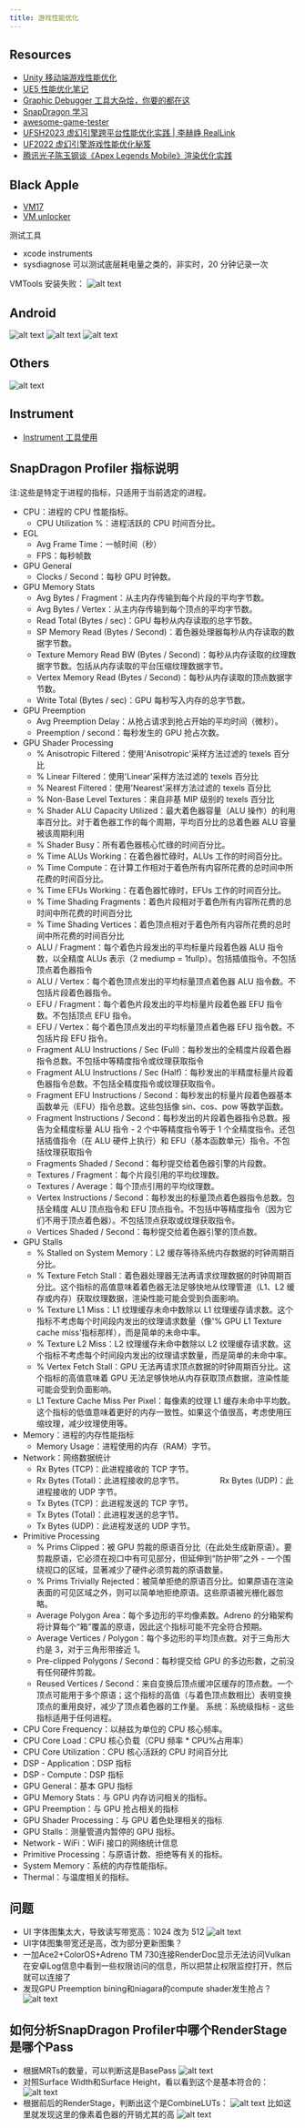 ```yaml
---
title: 游戏性能优化
---
```


## Resources

- [Unity 移动端游戏性能优化](https://zhuanlan.zhihu.com/p/403433893)
- [UE5 性能优化笔记](https://zhuanlan.zhihu.com/p/713335451)
- [Graphic Debugger 工具大杂烩，你要的都在这](https://zhuanlan.zhihu.com/p/70780719)
- [SnapDragon 学习](https://www.cnblogs.com/revoid/p/12838221.html)
- [awesome-game-tester](https://github.com/jianbing/awesome-game-tester)
- [UFSH2023 虚幻引擎跨平台性能优化实践 | 李赫峥 RealLink](https://www.bilibili.com/video/BV1Ye41127Bw)
- [UF2022 虚幻引擎游戏性能优化秘笈](https://www.bilibili.com/video/BV1He4y1s729)
- [腾讯光子陈玉钢谈《Apex Legends Mobile》渲染优化实践](https://bbs.gameres.com/thread_896788_1_1.html)

## Black Apple

- [VM17](https://blog.csdn.net/Wine_streetQAQ/article/details/129719390)
- [VM unlocker](https://zhuanlan.zhihu.com/p/658521465)

测试工具

- xcode instruments
- sysdiagnose 可以测试底层耗电量之类的，非实时，20 分钟记录一次

VMTools 安装失败：
![alt text](img_v3_02e6_4b1d32b1-62d4-4801-b919-deb9f5ffe67g.jpg)

## Android

![alt text](image-1.png)
![alt text](image-2.png)
![alt text](image-3.png)

## Others

![alt text](image.png)

## Instrument

- [Instrument 工具使用](https://juejin.cn/post/6865102561507672077)

## SnapDragon Profiler 指标说明

注:这些是特定于进程的指标，只适用于当前选定的进程。

- CPU：进程的 CPU 性能指标。
  - CPU Utilization %：进程活跃的 CPU 时间百分比。
- EGL
  - Avg Frame Time：一帧时间（秒）
  - FPS：每秒帧数
- GPU General
  - Clocks / Second：每秒 GPU 时钟数。
- GPU Memory Stats
  - Avg Bytes / Fragment：从主内存传输到每个片段的平均字节数。
  - Avg Bytes / Vertex：从主内存传输到每个顶点的平均字节数。
  - Read Total (Bytes / sec)：GPU 每秒从内存读取的总字节数。
  - SP Memory Read (Bytes / Second)：着色器处理器每秒从内存读取的数据字节数。
  - Texture Memory Read BW (Bytes / Second)：每秒从内存读取的纹理数据字节数。包括从内存读取的平台压缩纹理数据字节。
  - Vertex Memory Read (Bytes / Second)：每秒从内存读取的顶点数据字节数。
  - Write Total (Bytes / sec)：GPU 每秒写入内存的总字节数。
- GPU Preemption
  - Avg Preemption Delay：从抢占请求到抢占开始的平均时间（微秒）。
  - Preemption / second：每秒发生的 GPU 抢占次数。
- GPU Shader Processing
  - % Anisotropic Filtered：使用'Anisotropic'采样方法过滤的 texels 百分比
  - % Linear Filtered：使用'Linear'采样方法过滤的 texels 百分比
  - % Nearest Filtered：使用'Nearest'采样方法过滤的 texels 百分比
  - % Non-Base Level Textures：来自非基 MIP 级别的 texels 百分比
  - % Shader ALU Capacity Utilized：最大着色器容量（ALU 操作）的利用率百分比。对于着色器工作的每个周期，平均百分比的总着色器 ALU 容量被该周期利用
  - % Shader Busy：所有着色器核心忙碌的时间百分比。
  - % Time ALUs Working：在着色器忙碌时，ALUs 工作的时间百分比。
  - % Time Compute：在计算工作相对于着色所有内容所花费的总时间中所花费的时间百分比。
  - % Time EFUs Working：在着色器忙碌时，EFUs 工作的时间百分比。
  - % Time Shading Fragments：着色片段相对于着色所有内容所花费的总时间中所花费的时间百分比
  - % Time Shading Vertices：着色顶点相对于着色所有内容所花费的总时间中所花费的时间百分比
  - ALU / Fragment：每个着色片段发出的平均标量片段着色器 ALU 指令数，以全精度 ALUs 表示（2 mediump = 1fullp）。包括插值指令。不包括顶点着色器指令
  - ALU / Vertex：每个着色顶点发出的平均标量顶点着色器 ALU 指令数。不包括片段着色器指令。
  - EFU / Fragment：每个着色片段发出的平均标量片段着色器 EFU 指令数。不包括顶点 EFU 指令。
  - EFU / Vertex：每个着色顶点发出的平均标量顶点着色器 EFU 指令数。不包括片段 EFU 指令。
  - Fragment ALU Instructions / Sec (Full)：每秒发出的全精度片段着色器指令总数。不包括中等精度指令或纹理获取指令
  - Fragment ALU Instructions / Sec (Half)：每秒发出的半精度标量片段着色器指令总数。不包括全精度指令或纹理获取指令。
  - Fragment EFU Instructions / Second：每秒发出的标量片段着色器基本函数单元（EFU）指令总数。这些包括像 sin、cos、pow 等数学函数。
  - Fragment Instructions / Second：每秒发出的片段着色器指令总数。报告为全精度标量 ALU 指令 - 2 个中等精度指令等于 1 个全精度指令。还包括插值指令（在 ALU 硬件上执行）和 EFU（基本函数单元）指令。不包括纹理获取指令
  - Fragments Shaded / Second：每秒提交给着色器引擎的片段数。
  - Textures / Fragment：每个片段引用的平均纹理数。
  - Textures / Average：每个顶点引用的平均纹理数。
  - Vertex Instructions / Second：每秒发出的标量顶点着色器指令总数。包括全精度 ALU 顶点指令和 EFU 顶点指令。不包括中等精度指令（因为它们不用于顶点着色器）。不包括顶点获取或纹理获取指令。
  - Vertices Shaded / Second：每秒提交给着色器引擎的顶点数。
- GPU Stalls
  - % Stalled on System Memory：L2 缓存等待系统内存数据的时钟周期百分比。
  - % Texture Fetch Stall：着色器处理器无法再请求纹理数据的时钟周期百分比。这个指标的高值意味着着色器无法足够快地从纹理管道（L1、L2 缓存或内存）获取纹理数据，渲染性能可能会受到负面影响。
  - % Texture L1 Miss：L1 纹理缓存未命中数除以 L1 纹理缓存请求数。这个指标不考虑每个时间段内发出的纹理请求数量（像'% GPU L1 Texture cache miss'指标那样），而是简单的未命中率。
  - % Texture L2 Miss：L2 纹理缓存未命中数除以 L2 纹理缓存请求数。这个指标不考虑每个时间段内发出的纹理请求数量，而是简单的未命中率。
  - % Vertex Fetch Stall：GPU 无法再请求顶点数据的时钟周期百分比。这个指标的高值意味着 GPU 无法足够快地从内存获取顶点数据，渲染性能可能会受到负面影响。
  - L1 Texture Cache Miss Per Pixel：每像素的纹理 L1 缓存未命中平均数。这个指标的低值意味着更好的内存一致性。如果这个值很高，考虑使用压缩纹理，减少纹理使用等。
- Memory：进程的内存性能指标
  - Memory Usage：进程使用的内存（RAM）字节。
- Network：网络数据统计
  - Rx Bytes (TCP)：此进程接收的 TCP 字节。
  - Rx Bytes (Total)：此进程接收的总字节。
    　　　　 Rx Bytes (UDP)：此进程接收的 UDP 字节。
  - Tx Bytes (TCP)：此进程发送的 TCP 字节。
  - Tx Bytes (Total)：此进程发送的总字节。
  - Tx Bytes (UDP)：此进程发送的 UDP 字节。
- Primitive Processing
  - % Prims Clipped：被 GPU 剪裁的原语百分比（在此处生成新原语）。要剪裁原语，它必须在视口中有可见部分，但延伸到“防护带”之外 - 一个围绕视口的区域，显著减少了硬件必须剪裁的原语数量。
  - % Prims Trivially Rejected：被简单拒绝的原语百分比。如果原语在渲染表面的可见区域之外，则可以简单地拒绝原语。这些原语被光栅化器忽略。
  - Average Polygon Area：每个多边形的平均像素数。Adreno 的分箱架构将计算每个“箱”覆盖的原语，因此这个指标可能不完全符合预期。
  - Average Vertices / Polygon：每个多边形的平均顶点数。对于三角形大约是 3，对于三角形带接近 1。
  - Pre-clipped Polygons / Second：每秒提交给 GPU 的多边形数，之前没有任何硬件剪裁。
  - Reused Vertices / Second：来自变换后顶点缓冲区缓存的顶点数。一个顶点可能用于多个原语；这个指标的高值（与着色顶点数相比）表明变换顶点的重用良好，减少了顶点着色器的工作量。
    系统：系统级指标 - 这些指标适用于任何进程。
- CPU Core Frequency：以赫兹为单位的 CPU 核心频率。
- CPU Core Load：CPU 核心负载（CPU 频率 \* CPU%占用率）
- CPU Core Utilization：CPU 核心活跃的 CPU 时间百分比
- DSP - Application：DSP 指标
- DSP - Compute：DSP 指标
- GPU General：基本 GPU 指标
- GPU Memory Stats：与 GPU 内存访问相关的指标。
- GPU Preemption：与 GPU 抢占相关的指标
- GPU Shader Processing：与 GPU 着色处理相关的指标
- GPU Stalls：测量管道内暂停的 GPU 指标。
- Network - WiFi：WiFi 接口的网络统计信息
- Primitive Processing：与原语计数、拒绝等有关的指标。
- System Memory：系统的内存性能指标。
- Thermal：与温度相关的指标。

## 问题


- UI 字体图集太大，导致读写带宽高：1024 改为 512
![alt text](image-4.png)
- UI字体图集带宽还是高，改为部分更新图集？
- 一加Ace2+ColorOS+Adreno TM 730连接RenderDoc显示无法访问Vulkan
在安卓Log信息中看到一些权限访问的信息，所以把禁止权限监控打开，然后就可以连接了
- 发现GPU Preemption
bining和niagara的compute shader发生抢占？
![alt text](image-9.png)
## 如何分析SnapDragon Profiler中哪个RenderStage是哪个Pass

- 根据MRTs的数量，可以判断这是BasePass
![alt text](image-5.png)
- 对照Surface Width和Surface Height，看以看到这个是基本符合的：
![alt text](image-6.png)
- 根据前后的RenderStage，判断出这个是CombineLUTs：
![alt text](image-7.png)
比如这里就发现这里的像素着色器的开销尤其的高
![alt text](image-8.png)